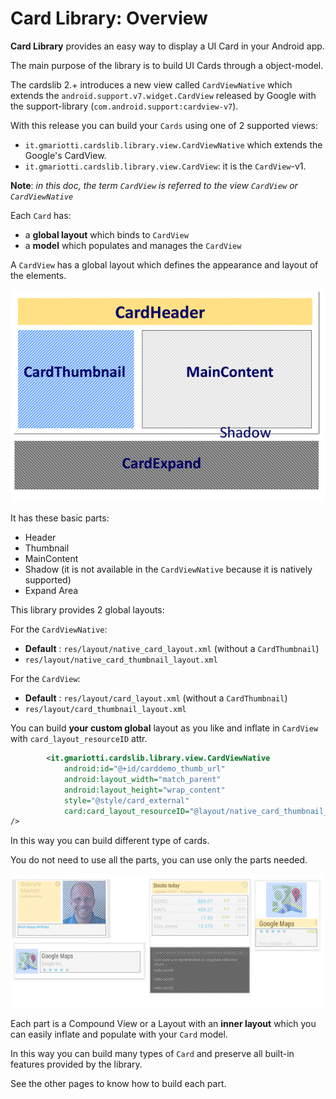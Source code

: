 # Card Library: Overview

**Card Library** provides an easy way to display a UI Card in your Android app.

The main purpose of the library is to build UI Cards through a object-model.

The cardslib 2.+ introduces a new view called `CardViewNative` which extends the `android.support.v7.widget.CardView` released by Google with the support-library
 (`com.android.support:cardview-v7`). 

With this release you can build your `Cards` using one of 2 supported views:
* `it.gmariotti.cardslib.library.view.CardViewNative` which extends the Google's CardView.
* `it.gmariotti.cardslib.library.view.CardView`: it is the `CardView`-v1. 

**Note**: *in this doc, the term `CardView` is referred to the view `CardView` or `CardViewNative`*


Each `Card` has:

* a **global layout** which binds to `CardView` 
* a **model** which populates and manages the `CardView` 


A `CardView` has a global layout which defines the appearance and layout of the elements.

![Screen](/demo/images/model.png)

It has these basic parts:

* Header
* Thumbnail
* MainContent
* Shadow (it is not available in the `CardViewNative` because it is natively supported)
* Expand Area

This library provides 2 global layouts:

For the `CardViewNative`:
* **Default** : `res/layout/native_card_layout.xml` (without a `CardThumbnail`)  
* `res/layout/native_card_thumbnail_layout.xml`

For the `CardView`:
* **Default** : `res/layout/card_layout.xml` (without a `CardThumbnail`) 
* `res/layout/card_thumbnail_layout.xml`



You can build **your custom global** layout as you like and inflate in `CardView` with `card_layout_resourceID` attr.

 ``` xml
         <it.gmariotti.cardslib.library.view.CardViewNative
             android:id="@+id/carddemo_thumb_url"
             android:layout_width="match_parent"
             android:layout_height="wrap_content"  
             style="@style/card_external"
             card:card_layout_resourceID="@layout/native_card_thumbnail_layout"
/>
 ```

In this way you can build different type of cards.

You do not need to use all the parts, you can use only the parts needed.

![Screen](/demo/images/model/mexample.png)


Each part is a Compound View or a Layout with an **inner layout** which you can easily inflate and populate with your `Card` model.

In this way you can build many types of `Card` and preserve all built-in features provided by the library.

See the other pages to know how to build each part.

